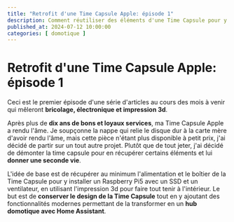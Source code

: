 ```yaml
---
title: "Retrofit d'une Time Capsule Apple: épisode 1"
description: Comment réutiliser des éléments d'une Time Capsule pour y installer Home Assistant
published_at: 2024-07-12 10:00:00
categories: [ domotique ]
---
```


# Retrofit d'une Time Capsule Apple: épisode 1

Ceci est le premier épisode d'une série d'articles au cours des mois à venir qui mêleront **bricolage, électronique et impression 3d**.

Après plus de **dix ans de bons et loyaux services**, ma Time Capsule Apple a rendu l'âme. Je soupçonne la nappe qui relie le disque dur à la carte mère d'avoir rendu l'âme, mais cette pièce n'étant plus disponible à petit prix, j'ai décidé de partir sur un tout autre projet. Plutôt que de tout jeter, j'ai décidé de démonter la time capsule pour en récupérer certains éléments et lui **donner une seconde vie**.

L'idée de base est de récupérer au minimum l'alimentation et le boîtier de la Time Capsule pour y installer un Raspberry Pi5 avec un SSD et un ventilateur, en utilisant l'impression 3d pour faire tout tenir à l'intérieur. Le but est de **conserver le design de la Time Capsule** tout en y ajoutant des fonctionnalités modernes permettant de la transformer en un **hub domotique avec Home Assistant**.
